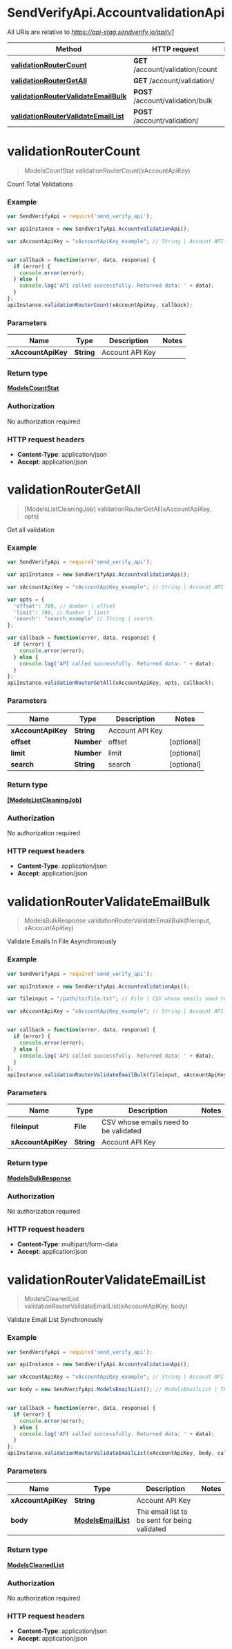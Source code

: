# SendVerifyApi.AccountvalidationApi

All URIs are relative to *https://api-stag.sendverify.io/api/v1*

Method | HTTP request | Description
------------- | ------------- | -------------
[**validationRouterCount**](AccountvalidationApi.md#validationRouterCount) | **GET** /account/validation/count | 
[**validationRouterGetAll**](AccountvalidationApi.md#validationRouterGetAll) | **GET** /account/validation/ | 
[**validationRouterValidateEmailBulk**](AccountvalidationApi.md#validationRouterValidateEmailBulk) | **POST** /account/validation/bulk | 
[**validationRouterValidateEmailList**](AccountvalidationApi.md#validationRouterValidateEmailList) | **POST** /account/validation/ | 


<a name="validationRouterCount"></a>
# **validationRouterCount**
> ModelsCountStat validationRouterCount(xAccountApiKey)



Count Total Validations <br>

### Example
```javascript
var SendVerifyApi = require('send_verify_api');

var apiInstance = new SendVerifyApi.AccountvalidationApi();

var xAccountApiKey = "xAccountApiKey_example"; // String | Account API Key


var callback = function(error, data, response) {
  if (error) {
    console.error(error);
  } else {
    console.log('API called successfully. Returned data: ' + data);
  }
};
apiInstance.validationRouterCount(xAccountApiKey, callback);
```

### Parameters

Name | Type | Description  | Notes
------------- | ------------- | ------------- | -------------
 **xAccountApiKey** | **String**| Account API Key | 

### Return type

[**ModelsCountStat**](ModelsCountStat.md)

### Authorization

No authorization required

### HTTP request headers

 - **Content-Type**: application/json
 - **Accept**: application/json

<a name="validationRouterGetAll"></a>
# **validationRouterGetAll**
> [ModelsListCleaningJob] validationRouterGetAll(xAccountApiKey, opts)



Get all validation <br>

### Example
```javascript
var SendVerifyApi = require('send_verify_api');

var apiInstance = new SendVerifyApi.AccountvalidationApi();

var xAccountApiKey = "xAccountApiKey_example"; // String | Account API Key

var opts = { 
  'offset': 789, // Number | offset
  'limit': 789, // Number | limit
  'search': "search_example" // String | search
};

var callback = function(error, data, response) {
  if (error) {
    console.error(error);
  } else {
    console.log('API called successfully. Returned data: ' + data);
  }
};
apiInstance.validationRouterGetAll(xAccountApiKey, opts, callback);
```

### Parameters

Name | Type | Description  | Notes
------------- | ------------- | ------------- | -------------
 **xAccountApiKey** | **String**| Account API Key | 
 **offset** | **Number**| offset | [optional] 
 **limit** | **Number**| limit | [optional] 
 **search** | **String**| search | [optional] 

### Return type

[**[ModelsListCleaningJob]**](ModelsListCleaningJob.md)

### Authorization

No authorization required

### HTTP request headers

 - **Content-Type**: application/json
 - **Accept**: application/json

<a name="validationRouterValidateEmailBulk"></a>
# **validationRouterValidateEmailBulk**
> ModelsBulkResponse validationRouterValidateEmailBulk(fileinput, xAccountApiKey)



Validate Emails In File Asynchronously

### Example
```javascript
var SendVerifyApi = require('send_verify_api');

var apiInstance = new SendVerifyApi.AccountvalidationApi();

var fileinput = "/path/to/file.txt"; // File | CSV whose emails need to be validated

var xAccountApiKey = "xAccountApiKey_example"; // String | Account API Key


var callback = function(error, data, response) {
  if (error) {
    console.error(error);
  } else {
    console.log('API called successfully. Returned data: ' + data);
  }
};
apiInstance.validationRouterValidateEmailBulk(fileinput, xAccountApiKey, callback);
```

### Parameters

Name | Type | Description  | Notes
------------- | ------------- | ------------- | -------------
 **fileinput** | **File**| CSV whose emails need to be validated | 
 **xAccountApiKey** | **String**| Account API Key | 

### Return type

[**ModelsBulkResponse**](ModelsBulkResponse.md)

### Authorization

No authorization required

### HTTP request headers

 - **Content-Type**: multipart/form-data
 - **Accept**: application/json

<a name="validationRouterValidateEmailList"></a>
# **validationRouterValidateEmailList**
> ModelsCleanedList validationRouterValidateEmailList(xAccountApiKey, body)



Validate Email List Synchronously <br>

### Example
```javascript
var SendVerifyApi = require('send_verify_api');

var apiInstance = new SendVerifyApi.AccountvalidationApi();

var xAccountApiKey = "xAccountApiKey_example"; // String | Account API Key

var body = new SendVerifyApi.ModelsEmailList(); // ModelsEmailList | The email list to be sent for being validated


var callback = function(error, data, response) {
  if (error) {
    console.error(error);
  } else {
    console.log('API called successfully. Returned data: ' + data);
  }
};
apiInstance.validationRouterValidateEmailList(xAccountApiKey, body, callback);
```

### Parameters

Name | Type | Description  | Notes
------------- | ------------- | ------------- | -------------
 **xAccountApiKey** | **String**| Account API Key | 
 **body** | [**ModelsEmailList**](ModelsEmailList.md)| The email list to be sent for being validated | 

### Return type

[**ModelsCleanedList**](ModelsCleanedList.md)

### Authorization

No authorization required

### HTTP request headers

 - **Content-Type**: application/json
 - **Accept**: application/json

